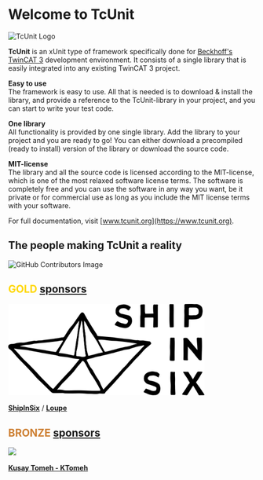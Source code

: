# Welcome to TcUnit

![TcUnit Logo](https://raw.githubusercontent.com/tcunit/TcUnit/master/img/tcunit-logo.png)

**TcUnit** is an xUnit type of framework specifically done for [Beckhoff's TwinCAT 3](https://www.beckhoff.com/en-en/products/automation/twincat/) development environment.
It consists of a single library that is easily integrated into any existing TwinCAT 3 project.

**Easy to use**  
The framework is easy to use.
All that is needed is to download & install the library, and provide a reference to the TcUnit-library in your project, and you can start to write your test code.

**One library**  
All functionality is provided by one single library.
Add the library to your project and you are ready to go! You can either download a precompiled (ready to install) version of the library or download the source code.

**MIT-license**  
The library and all the source code is licensed according to the MIT-license, which is one of the most relaxed software license terms.
The software is completely free and you can use the software in any way you want, be it private or for commercial use as long as you include the MIT license terms with your software.

For full documentation, visit [www.tcunit.org](https://www.tcunit.org).

## The people making TcUnit a reality

![GitHub Contributors Image](https://contrib.rocks/image?repo=TcUnit/TcUnit)

## <span style="color:gold;">GOLD</span> [sponsors](https://github.com/sponsors/tcunit)

<img src="https://raw.githubusercontent.com/tcunit/.github/83260d9df9315ef2dff115a5f6d1bc2b1c23c3f5/profile/img/loupe-ship-in-six-horiz-black-rgb.svg" width="400"/>

[**ShipInSix**](https://shipinsix.team/) / [**Loupe**](https://loupe.team/)

## <span style="color:#CD7F32;">BRONZE</span> [sponsors](https://github.com/sponsors/tcunit)

<img src="https://avatars.githubusercontent.com/u/155195814?v=4" width="100" />

[**Kusay Tomeh - KTomeh**](https://github.com/KTomeh)